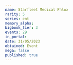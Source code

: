 ```yaml
---
name: Starfleet Medical Phlox
rarity: 5
series: ent
memory_alpha:
bigbook_tier: 3
events: 29
in_portal:
date: 31/05/2023
obtained: Event
mega: false
published: true
---
```



